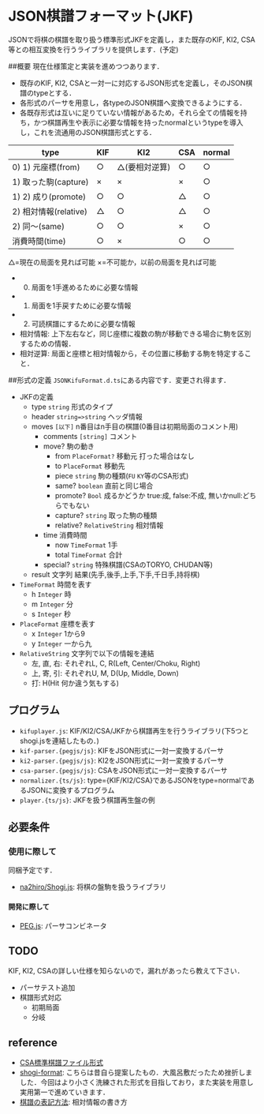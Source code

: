 # JSON棋譜フォーマット(JKF)
JSONで将棋の棋譜を取り扱う標準形式JKFを定義し，また既存のKIF, KI2, CSA等との相互変換を行うライブラリを提供します．(予定)

##概要
現在仕様策定と実装を進めつつあります．

* 既存のKIF, KI2, CSAと一対一に対応するJSON形式を定義し，そのJSON棋譜のtypeとする．
* 各形式のパーサを用意し，各typeのJSON棋譜へ変換できるようにする．
* 各既存形式は互いに足りていない情報があるため，それら全ての情報を持ち，かつ棋譜再生や表示に必要な情報を持ったnormalというtypeを導入し，これを流通用のJSON棋譜形式とする．

| type | KIF | KI2 | CSA | normal |
| --- | --- | --- | --- | --- |
| 0) 1) 元座標(from) | ○ | △(要相対逆算) | ○ | ○ |
| 1) 取った駒(capture) | × | × | × | ○ |
| 1) 2) 成り(promote) | ○ | ○ | △ | ○ |
| 2) 相対情報(relative) | △ | ○ | △ | ○ |
| 2) 同〜(same) | ○ | ○ | × | ○ |
| 消費時間(time) | ○ | × | ○ | ○ |

△=現在の局面を見れば可能 ×=不可能か，以前の局面を見れば可能

* 0) 局面を1手進めるために必要な情報
* 1) 局面を1手戻すために必要な情報
* 2) 可読棋譜にするために必要な情報
* 相対情報: 上下左右など，同じ座標に複数の駒が移動できる場合に駒を区別するための情報．
* 相対逆算: 局面と座標と相対情報から，その位置に移動する駒を特定すること．

##形式の定義
`JSONKifuFormat.d.ts`にある内容です．変更され得ます．

* JKFの定義
	* type `string` 形式のタイプ
	* header `string=>string` ヘッダ情報
	* moves `[以下]` n番目はn手目の棋譜(0番目は初期局面のコメント用)
		* comments `[string]` コメント
		* move? 駒の動き
			* from `PlaceFormat?` 移動元 打った場合はなし
			* to `PlaceFormat` 移動先
			* piece `string` 駒の種類(`FU` `KY`等のCSA形式)
			* same? `boolean` 直前と同じ場合
			* promote? `Bool` 成るかどうか true:成, false:不成, 無いかnull:どちらでもない
			* capture? `string` 取った駒の種類
			* relative? `RelativeString` 相対情報
		* time 消費時間
			* now `TimeFormat` 1手
			* total `TimeFormat` 合計
		* special? `string` 特殊棋譜(CSAのTORYO, CHUDAN等)
	* result 文字列 結果(先手,後手,上手,下手,千日手,持将棋)
* `TimeFormat` 時間を表す
	* h `Integer` 時
	* m `Integer` 分
	* s `Integer` 秒
* `PlaceFormat` 座標を表す
	* x `Integer` 1から9
	* y `Integer` 一から九
* `RelativeString` 文字列で以下の情報を連結
	* 左, 直, 右: それぞれL, C, R(Left, Center/Choku, Right)
	* 上, 寄, 引: それぞれU, M, D(Up, Middle, Down)
	* 打: H(Hit 何か違う気もする)

## プログラム

* `kifuplayer.js`: KIF/KI2/CSA/JKFから棋譜再生を行うライブラリ(下5つとshogi.jsを連結したもの．)
* `kif-parser.{pegjs/js}`: KIFをJSON形式に一対一変換するパーサ
* `ki2-parser.{pegjs/js}`: KI2をJSON形式に一対一変換するパーサ
* `csa-parser.{pegjs/js}`: CSAをJSON形式に一対一変換するパーサ
* `normalizer.{ts/js}`: type={KIF/KI2/CSA}であるJSONをtype=normalであるJSONに変換するプログラム
* `player.{ts/js}`: JKFを扱う棋譜再生盤の例

## 必要条件
### 使用に際して
同梱予定です．

* [na2hiro/Shogi.js](https://github.com/na2hiro/Shogi.js): 将棋の盤駒を扱うライブラリ

#### 開発に際して
* [PEG.js](http://pegjs.majda.cz/): パーサコンビネータ


## TODO
KIF, KI2, CSAの詳しい仕様を知らないので，漏れがあったら教えて下さい．

* パーサテスト追加
* 棋譜形式対応
	* 初期局面
	* 分岐

## reference

* [CSA標準棋譜ファイル形式](http://www.computer-shogi.org/protocol/record_v22.html)
* [shogi-format](https://code.google.com/p/shogi-format/): こちらは昔自ら提案したもの．大風呂敷だったため挫折しました．今回はより小さく洗練された形式を目指しており，また実装を用意し実用第一で進めていきます．
* [棋譜の表記方法](http://www.shogi.or.jp/faq/kihuhyouki.html): 相対情報の書き方
